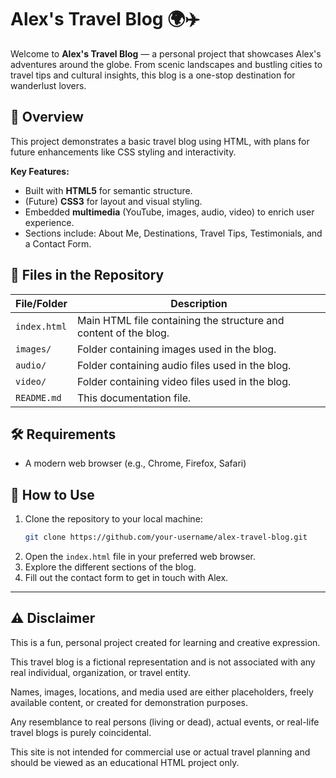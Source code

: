 # Alex's Travel Blog 🌍✈️

Welcome to **Alex's Travel Blog** — a personal project that showcases Alex's adventures around the globe. From scenic landscapes and bustling cities to travel tips and cultural insights, this blog is a one-stop destination for wanderlust lovers.

## 🧠 Overview

This project demonstrates a basic travel blog using HTML, with plans for future enhancements like CSS styling and interactivity.

**Key Features:**
- Built with **HTML5** for semantic structure.
- (Future) **CSS3** for layout and visual styling.
- Embedded **multimedia** (YouTube, images, audio, video) to enrich user experience.
- Sections include: About Me, Destinations, Travel Tips, Testimonials, and a Contact Form.

## 📂 Files in the Repository

| File/Folder   | Description                                      |
|---------------|--------------------------------------------------|
| `index.html`  | Main HTML file containing the structure and content of the blog. |
| `images/`     | Folder containing images used in the blog.       |
| `audio/`      | Folder containing audio files used in the blog.  |
| `video/`      | Folder containing video files used in the blog.  |
| `README.md`   | This documentation file.                         |

## 🛠 Requirements

- A modern web browser (e.g., Chrome, Firefox, Safari)

## 🔧 How to Use

1. Clone the repository to your local machine:
   ```bash
   git clone https://github.com/your-username/alex-travel-blog.git
   ```
2. Open the `index.html` file in your preferred web browser.
3. Explore the different sections of the blog.
4. Fill out the contact form to get in touch with Alex.

---

## ⚠️ Disclaimer

This is a fun, personal project created for learning and creative expression.

This travel blog is a fictional representation and is not associated with any real individual, organization, or travel entity.

Names, images, locations, and media used are either placeholders, freely available content, or created for demonstration purposes.

Any resemblance to real persons (living or dead), actual events, or real-life travel blogs is purely coincidental.

This site is not intended for commercial use or actual travel planning and should be viewed as an educational HTML project only.
